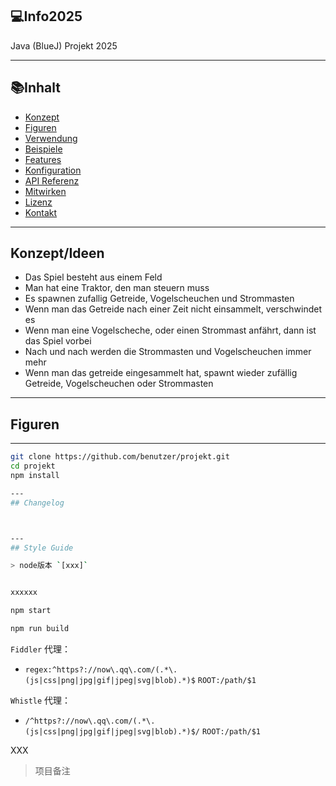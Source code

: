 ## 💻Info2025
Java (BlueJ) Projekt 2025


---

## 📚Inhalt
- [Konzept](#konzept)
- [Figuren](#figuren)
- [Verwendung](#verwendung)
- [Beispiele](#beispiele)
- [Features](#features)
- [Konfiguration](#konfiguration)
- [API Referenz](#api-referenz)
- [Mitwirken](#mitwirken)
- [Lizenz](#lizenz)
- [Kontakt](#kontakt)

---

## Konzept/Ideen

- Das Spiel besteht aus einem Feld
- Man hat eine Traktor, den man steuern muss
- Es spawnen zufallig Getreide, Vogelscheuchen und Strommasten
- Wenn man das Getreide nach einer Zeit nicht einsammelt, verschwindet es
- Wenn man eine Vogelscheche, oder einen Strommast anfährt, dann ist das Spiel vorbei
- Nach und nach werden die Strommasten und Vogelscheuchen immer mehr
- Wenn man das getreide eingesammelt hat, spawnt wieder zufällig Getreide, Vogelscheuchen oder Strommasten

---

## Figuren


---
```bash
git clone https://github.com/benutzer/projekt.git
cd projekt
npm install

---
## Changelog



---
## Style Guide

> node版本 `[xxx]`


xxxxxx

npm start

npm run build
```


`Fiddler` 代理：

- `regex:^https?://now\.qq\.com/(.*\.(js|css|png|jpg|gif|jpeg|svg|blob).*)$` `ROOT:/path/$1`

`Whistle` 代理：

- `/^https?://now\.qq\.com/(.*\.(js|css|png|jpg|gif|jpeg|svg|blob).*)$/` `ROOT:/path/$1`

XXX

> 项目备注
